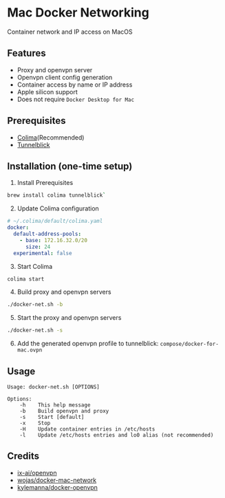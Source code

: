 # Mac Docker Networking
Container network and IP access on MacOS

## Features
- Proxy and openvpn server
- Openvpn client config generation
- Container access by name or IP address
- Apple silicon support
- Does not require `Docker Desktop for Mac`

## Prerequisites
- [Colima](https://github.com/abiosoft/colima)(Recommended)
- [Tunnelblick](https://tunnelblick.net)

## Installation (one-time setup)
1. Install Prerequisites
```sh
brew install colima tunnelblick`
```
2. Update Colima configuration
```yaml
# ~/.colima/default/colima.yaml
docker:
  default-address-pools:
    - base: 172.16.32.0/20
      size: 24
  experimental: false
```
3. Start Colima
```sh
colima start
```
4. Build proxy and openvpn servers
```sh
./docker-net.sh -b
```
5. Start the proxy and openvpn servers 
```sh
./docker-net.sh -s
```
6. Add the generated openvpn profile to tunnelblick: `compose/docker-for-mac.ovpn`

## Usage
```
Usage: docker-net.sh [OPTIONS]

Options: 
    -h    This help message
    -b    Build openvpn and proxy
    -s    Start [default]
    -x    Stop
    -H    Update container entries in /etc/hosts
    -l    Update /etc/hosts entries and lo0 alias (not recommended)
```
## Credits       
- [ix-ai/openvpn](https://github.com/ix-ai/openvpn)
- [wojas/docker-mac-network](https://github.com/wojas/docker-mac-network)
- [kylemanna/docker-openvpn](https://github.com/kylemanna/docker-openvpn)
